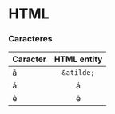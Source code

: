 # HTML

### Caracteres
| Caracter      | HTML entity   |
| ------------- |:-------------:|
| ã             | ``&atilde;``      |
| á             | &aacute;      |
| ê             | &ecirc;       |
